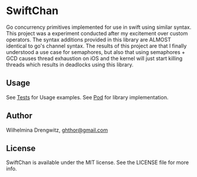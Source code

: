 # SwiftChan

Go concurrency primitives implemented for use in swift using similar syntax. This project was a experiment conducted after my excitement over custom operators. The syntax additions provided in this library are ALMOST identical to go's channel syntax. The results of this project are that I finally understood a use case for semaphores, but also that using semaphores + GCD causes thread exhaustion on iOS and the kernel will just start killing threads which results in deadlocks using this library.

## Usage

See [Tests](Example/Tests/Tests.swift) for Usage examples.
See [Pod](Pod/) for library implementation.

## Author

Wilhelmina Drengwitz, ghthor@gmail.com

## License

SwiftChan is available under the MIT license. See the LICENSE file for more info.
